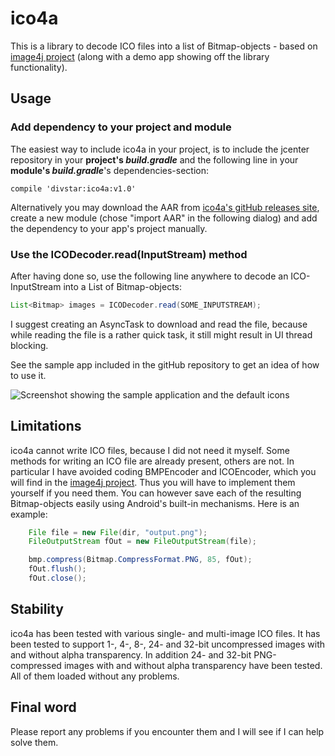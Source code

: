 # ico4a
This is a library to decode ICO files into a list of Bitmap-objects - based on [image4j project](https://github.com/imcdonagh/image4j "image4j") (along with a demo app showing off the library functionality).

## Usage
### Add dependency to your project and module
The easiest way to include ico4a in your project, is to include the jcenter repository in your **project's _build.gradle_** and the following line in your **module's _build.gradle_**'s dependencies-section:
```Gradle
compile 'divstar:ico4a:v1.0'
```
Alternatively you may download the AAR from [ico4a's gitHub releases site](https://github.com/divStar/ico4a/releases), create a new module (chose "import AAR" in the following dialog) and add the dependency to your app's project manually.

### Use the ICODecoder.read(InputStream) method
After having done so, use the following line anywhere to decode an ICO-InputStream into a List of Bitmap-objects:
```Java
List<Bitmap> images = ICODecoder.read(SOME_INPUTSTREAM);
```

I suggest creating an AsyncTask to download and read the file, because while reading the file is a rather quick task, it still might result in UI thread blocking.

See the sample app included in the gitHub repository to get an idea of how to use it.

![Screenshot showing the sample application and the default icons](http://abload.de/img/screenshot_20160311-0o3oyq.png)

## Limitations
ico4a cannot write ICO files, because I did not need it myself. Some methods for writing an ICO file are already present, others are not. In particular I have avoided coding BMPEncoder and ICOEncoder, which you will find in the [image4j project](https://github.com/imcdonagh/image4j "image4j library"). Thus you will have to implement them yourself if you need them.
You can however save each of the resulting Bitmap-objects easily using Android's built-in mechanisms. Here is an example:
```Java
    File file = new File(dir, "output.png");
    FileOutputStream fOut = new FileOutputStream(file);

    bmp.compress(Bitmap.CompressFormat.PNG, 85, fOut);
    fOut.flush();
    fOut.close();
```

## Stability
ico4a has been tested with various single- and multi-image ICO files. It has been tested to support 1-, 4-, 8-, 24- and 32-bit uncompressed images with and without alpha transparency. In addition 24- and 32-bit PNG-compressed images with and without alpha transparency have been tested. All of them loaded without any problems.

## Final word
Please report any problems if you encounter them and I will see if I can help solve them.
